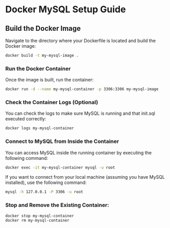 # Docker MySQL Setup Guide

## Build the Docker Image

Navigate to the directory where your Dockerfile is located and build the Docker image:

```bash
docker build -t my-mysql-image .
```

### Run the Docker Container

Once the image is built, run the container:

```bash
docker run -d --name my-mysql-container -p 3306:3306 my-mysql-image
```

### Check the Container Logs (Optional)

You can check the logs to make sure MySQL is running and that init.sql executed correctly:

```bash
docker logs my-mysql-container
```

### Connect to MySQL from Inside the Container

You can access MySQL inside the running container by executing the following command:

```bash
docker exec -it my-mysql-container mysql -u root
```

If you want to connect from your local machine (assuming you have MySQL installed), use the following command:

```bash
mysql -h 127.0.0.1 -P 3306 -u root
```

### Stop and Remove the Existing Container:

```bash
docker stop my-mysql-container
docker rm my-mysql-container
```
